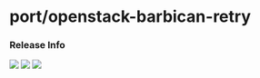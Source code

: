 # port/openstack-barbican-retry

### Release Info
[![](https://images.microbadger.com/badges/version/port/openstack-barbican-retry.svg)](http://microbadger.com/images/port/openstack-barbican-retry "Image info @ microbadger.com")
[![](https://images.microbadger.com/badges/image/port/openstack-barbican-retry.svg)](http://microbadger.com/images/port/openstack-barbican-retry "Image info @ microbadger.com")
[![](https://images.microbadger.com/badges/commit/port/openstack-barbican-retry.svg)](http://microbadger.com/images/port/openstack-barbican-retry "Image info @ microbadger.com")
